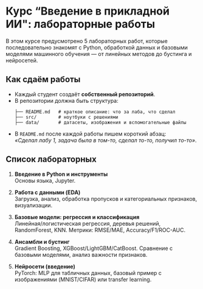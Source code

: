# Курс “Введение в прикладной ИИ": лабораторные работы

В этом курсе предусмотрено 5 лабораторных работ, которые последовательно знакомят с Python, обработкой данных и базовыми моделями машинного обучения — от линейных методов до бустинга и нейросетей.

## Как сдаём работы
- Каждый студент создаёт **собственный репозиторий**.  
- В репозитории должна быть структура:
  ```
  ├── README.md   # краткое описание: что за лаба, что сделал
  ├── src/        # ноутбуки с решениями
  ├── data/       # датасеты, изображения и вспомогательные файлы
  ```
- В `README.md` после каждой работы пишем короткий абзац:  
  *«Сделал лабу 1, задача была в том-то, сделал то-то, получил то-то»*.  

## Список лабораторных

1. **Введение в Python и инструменты**  
   Основы языка, Jupyter.  

2. **Работа с данными (EDA)**  
   Загрузка, анализ, обработка пропусков и категориальных признаков, визуализации.  

3. **Базовые модели: регрессия и классификация**  
   Линейная/логистическая регрессия, деревья решений, RandomForest, KNN. Метрики: RMSE/MAE, Accuracy/F1/ROC-AUC.  

4. **Ансамбли и бустинг**  
   Gradient Boosting, XGBoost/LightGBM/CatBoost. Сравнение с базовыми моделями, анализ важности признаков.  

5. **Нейросети (введение)**  
   PyTorch: MLP для табличных данных, базовый пример с изображениями (MNIST/CIFAR) или transfer learning.  
